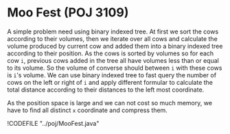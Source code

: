# Moo Fest (POJ 3109)

A simple problem need using binary indexed tree. At first we sort the cows according to their volumes,
then we iterate over all cows and calculate the volume produced by current cow and added them into a 
binary indexed tree according to their position. As the cows is sorted by volumes so for each cow `i`,
previous cows added in the tree all have volumes less than or equal to its volume. So the volume of converse
should between `i` with these cows is `i`'s volume. We can use binary indexed tree to
fast query the number of cows on the left or right of `i` and apply different formular to calculate the
total distance according to their distances to the left most coordinate.

As the position space is large and we can not cost so much memory, we have to find all distinct `x`
coordinate and compress them. 

!CODEFILE "../poj/MooFest.java"
